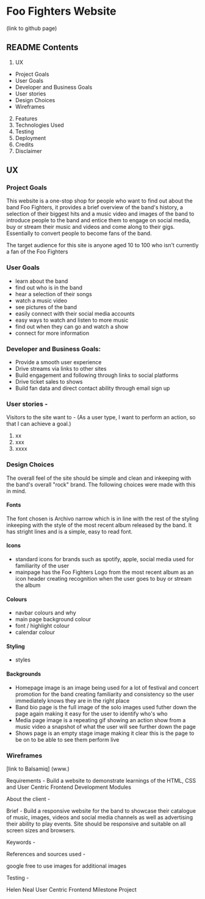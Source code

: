# Foo Fighters Website 

(link to github page)

## README Contents 
1. UX 
- Project Goals
- User Goals
- Developer and Business Goals
- User stories
- Design Choices 
- Wireframes
2. Features 
3. Technologies Used 
4. Testing 
5. Deployment 
6. Credits 
7. Disclaimer 


## UX

### Project Goals 

This website is a one-stop shop for people who want to find out about the band Foo Fighters, it provides a brief overview of the band's 
history, a selection of their biggest hits and a music video and images of the band to introduce people to the band and entice them to engage 
on social media, buy or stream their music and videos and come along to their gigs. Essentially to convert people to become fans of the band. 

The target audience for this site is anyone aged 10 to 100 who isn't currently a fan of the Foo Fighters 

### User Goals 

- learn about the band 
- find out who is in the band 
- hear a selection of their songs 
- watch a music video 
- see pictures of the band 
- easily connect with their social media accounts 
- easy ways to watch and listen to more music 
- find out when they can go and watch a show 
- connect for more information 

### Developer and Business Goals: 

- Provide a smooth user experience 
- Drive streams via links to other sites 
- Build engagement and following through links to social platforms 
- Drive ticket sales to shows 
- Build fan data and direct contact ability through email sign up 

### User stories - 

Visitors to the site want to - (As a user type, I want to perform an action, so that I can achieve a goal.)
1. xx 
2. xxx 
3. xxxx

### Design Choices 

The overall feel of the site should be simple and clean and inkeeping with the band's overall "rock" brand. 
The following choices were made with this in mind. 

#### Fonts 
The font chosen is Archivo narrow which is in line with the rest of the styling inkeeping with the style of the most 
recent album released by the band. It has stright lines and is a simple, easy to read font. 

#### Icons 

- standard icons for brands such as spotify, apple, social media used for familiarity of the user 
- mainpage has the Foo Fighters Logo from the most recent album as an icon header creating recognition when the user goes to buy or stream the album 

#### Colours

- navbar colours and why 
- main page background colour 
- font / highlight colour 
- calendar colour 

#### Styling 

- styles 

#### Backgrounds

- Homepage image is an image being used for a lot of festival and concert promotion for the band creating familiarity and consistency so the user immediately knows they are in the right place  
- Band bio page is the full image of the solo images used futher down the page again making it easy for the user to identify who's who 
- Media page image is a repeating gif showing an action show from a music video a snapshot of what the user will see further down the page 
- Shows page is an empty stage image making it clear this is the page to be on to be able to see them perform live 

### Wireframes 

[link to Balsamiq] (www.) 






Requirements - Build a website to demonstrate learnings of the HTML, CSS and User Centric Frontend Development Modules 

About the client -   

Brief - Build a responsive website for the band to showcase their catalogue of music, images, videos and social media channels as well as 
advertising their ability to play events. Site should be responsive and suitable on all screen sizes and browsers. 

Keywords - 



References and sources used - 
  
 google free to use images for additional images 

Testing - 

Helen Neal User Centric Frontend Milestone Project
